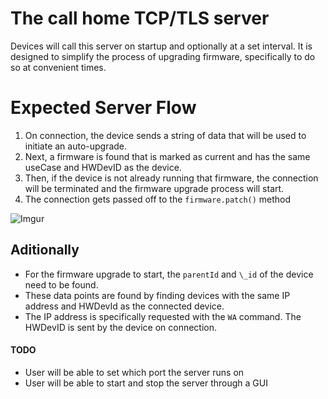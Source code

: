 # **__The call home TCP/TLS server__**
Devices will call this server on startup and optionally at a set interval.
It is designed to simplify the process of upgrading firmware, specifically to do so at convenient times.


# Expected Server Flow
1. On connection, the device sends a string of data that will be used to initiate an auto-upgrade.
2. Next, a firmware is found that is marked as current and has the same useCase and HWDevID as the device.
3. Then, if the device is not already running that firmware, the connection will be terminated and the firmware upgrade process will start.
4. The connection gets passed off to the `firmware.patch()` method

![Imgur](https://i.imgur.com/mfCwJQW.png)

## Aditionally
- For the firmware upgrade to start, the `parentId` and `\_id` of the device need to be found.
- These data points are found by finding devices with the same IP address and HWDevId as the connected device.
- The IP address is specifically requested with the `WA` command. The HWDevID is sent by the device on connection.



#### TODO
- User will be able to set which port the server runs on
- User will be able to start and stop the server through a GUI
